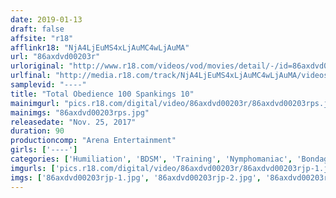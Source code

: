 ```yaml
---
date: 2019-01-13
draft: false
affsite: "r18"
afflinkr18: "NjA4LjEuMS4xLjAuMC4wLjAuMA"
url: "86axdvd00203r"
urloriginal: "http://www.r18.com/videos/vod/movies/detail/-/id=86axdvd00203r"
urlfinal: "http://media.r18.com/track/NjA4LjEuMS4xLjAuMC4wLjAuMA/videos/vod/movies/detail/-/id=86axdvd00203r"
samplevid: "----"
title: "Total Obedience 100 Spankings 10"
mainimgurl: "pics.r18.com/digital/video/86axdvd00203r/86axdvd00203rps.jpg"
mainimgs: "86axdvd00203rps.jpg"
releasedate: "Nov. 25, 2017"
duration: 90
productioncomp: "Arena Entertainment"
girls: ['----']
categories: ['Humiliation', 'BDSM', 'Training', 'Nymphomaniac', 'Bondage', 'Hi-Def']
imgurls: ['pics.r18.com/digital/video/86axdvd00203r/86axdvd00203rjp-1.jpg', 'pics.r18.com/digital/video/86axdvd00203r/86axdvd00203rjp-2.jpg', 'pics.r18.com/digital/video/86axdvd00203r/86axdvd00203rjp-3.jpg', 'pics.r18.com/digital/video/86axdvd00203r/86axdvd00203rjp-4.jpg', 'pics.r18.com/digital/video/86axdvd00203r/86axdvd00203rjp-5.jpg', 'pics.r18.com/digital/video/86axdvd00203r/86axdvd00203rjp-6.jpg', 'pics.r18.com/digital/video/86axdvd00203r/86axdvd00203rjp-7.jpg', 'pics.r18.com/digital/video/86axdvd00203r/86axdvd00203rjp-8.jpg', 'pics.r18.com/digital/video/86axdvd00203r/86axdvd00203rjp-9.jpg', 'pics.r18.com/digital/video/86axdvd00203r/86axdvd00203rjp-10.jpg', 'pics.r18.com/digital/video/86axdvd00203r/86axdvd00203rjp-11.jpg', 'pics.r18.com/digital/video/86axdvd00203r/86axdvd00203rjp-12.jpg', 'pics.r18.com/digital/video/86axdvd00203r/86axdvd00203rjp-13.jpg', 'pics.r18.com/digital/video/86axdvd00203r/86axdvd00203rjp-14.jpg', 'pics.r18.com/digital/video/86axdvd00203r/86axdvd00203rjp-15.jpg', 'pics.r18.com/digital/video/86axdvd00203r/86axdvd00203rjp-16.jpg', 'pics.r18.com/digital/video/86axdvd00203r/86axdvd00203rjp-17.jpg', 'pics.r18.com/digital/video/86axdvd00203r/86axdvd00203rjp-18.jpg', 'pics.r18.com/digital/video/86axdvd00203r/86axdvd00203rjp-19.jpg', 'pics.r18.com/digital/video/86axdvd00203r/86axdvd00203rjp-20.jpg']
imgs: ['86axdvd00203rjp-1.jpg', '86axdvd00203rjp-2.jpg', '86axdvd00203rjp-3.jpg', '86axdvd00203rjp-4.jpg', '86axdvd00203rjp-5.jpg', '86axdvd00203rjp-6.jpg', '86axdvd00203rjp-7.jpg', '86axdvd00203rjp-8.jpg', '86axdvd00203rjp-9.jpg', '86axdvd00203rjp-10.jpg', '86axdvd00203rjp-11.jpg', '86axdvd00203rjp-12.jpg', '86axdvd00203rjp-13.jpg', '86axdvd00203rjp-14.jpg', '86axdvd00203rjp-15.jpg', '86axdvd00203rjp-16.jpg', '86axdvd00203rjp-17.jpg', '86axdvd00203rjp-18.jpg', '86axdvd00203rjp-19.jpg', '86axdvd00203rjp-20.jpg']
---
```

